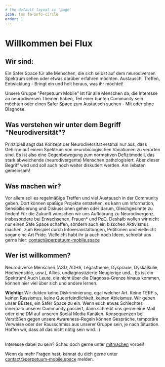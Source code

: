 ```yaml
---
# the default layout is 'page'
icon: fas fa-info-circle
order: 1
---
```


# Willkommen bei Flux

## Wir sind:

Ein Safer Space für alle Menschen, die sich selbst auf dem neurodiversen Spektrum sehen oder etwas darüber erfahren möchten.
Austausch, Treffen, Entwicklung - Bringt ein und holt heraus, was ihr möchtet!

Unsere Gruppe "Perpetuum Mobile" ist für alle Menschen da, die Interesse an neurodiversen Themen haben, Teil einer bunten Community sein möchten oder einen Safer Space zum Austausch suchen - Mit oder ohne Diagnose.

## Was verstehen wir unter dem Begriff "Neurodiversität"?

Prinzipiell sagt das Konzept der Neurodiversität erstmal nur aus, dass Gehirne auf einem Spektrum von neurobiologischen Variationen zu verorten sind. Es ist also eine Gegenbewegung zum normativen Defizitmodell, das stark abweichende (neurodivergente) Menschen pathologisiert. Aber dieser Begriff wird und soll auch noch weiter diskutiert werden. Am liebsten gemeinsam!

## Was machen wir?

Vor allem soll es regelmäßige Treffen und viel Austausch in der Community geben. Dort können spaßige Projekte entstehen, es kann um Information, Sensibilisierung und Diskussionen gehen oder darum, Gleichgesinnte zu finden!
Für die Zukunft wünschen wir uns
Aufklärung zu Neurodivergenz, insbesondere bei Erwachsenen, Frauen* und PoC. Deshalb wollen wir nicht nur einen Safe Space schaffen, sondern auch ein bisschen Aktivismus machen, zum Beispiel durch Infoveranstaltungen, Petitionen und vielleicht sogar eine Art Pride. 
Vielleicht habt ihr ja auch noch Ideen, schreibt uns gerne hier:
[contact@perpetuum-mobile.space](mailto:contact@perpetuum-mobile.space)

## Wer ist willkommen?

Neurodiverse Menschen (ASD, ADHS, Legasthenie, Dyspraxie, Dyskalkulie, Hochsensible, usw.), Allies, undiagnostizierte Neugierige und...
Es ist ein Spektrum! Auch Leute, die nicht über die Diagnose-Grenze hinaus kommen, können hier viel über sich und andere lernen.

**Wichtig:** Wir dulden keine Diskriminierung, egal welcher Art. Keine TERF´s, keinen Rassismus, keine Queerfeindlichkeit, keinen Ableismus. Wir geben unser BEstes, ein Safer Space zu ein. Wenn euch etwas Schlechtes innerhalb unserer Community passiert, dann schreibt uns gerne eine Mail oder eine DM auf unseren Social Media Kanälen. Konsequenzen bei Verstößen gegen unsere Awareness-Regeln können Gespräche, temporäre Verweise oder der Rausschmiss aus unserer Gruppe sein, je nach Situation.
Hoffen wir, dass all das nicht nötig sein wird. :)

<br>
Interesse dabei zu sein? Schau doch gerne unter <a href='/mitmachen'>mitmachen</a> vorbei!


Wenn du mehr Fragen hast, kannst du dich gerne unter
<a href="mailto:contact@perpetuum-mobile.space">contact@perpetuum-mobile.space</a>
melden.
